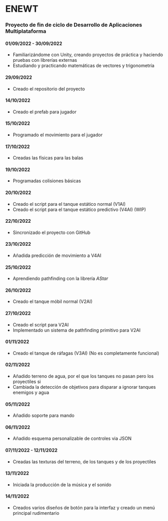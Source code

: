 # ENEWT

### Proyecto de fin de ciclo de Desarrollo de Aplicaciones Multiplataforma

#### 01/09/2022 - 30/09/2022

- Familiarizándome con Unity, creando proyectos de práctica y haciendo pruebas con librerías externas
- Estudiando y practicando matemáticas de vectores y trigonometría

#### 29/09/2022

- Creado el repositorio del proyecto

#### 14/10/2022

- Creado el prefab para jugador

#### 15/10/2022

- Programado el movimiento para el jugador

#### 17/10/2022

- Creadas las físicas para las balas

#### 19/10/2022

- Programadas colisiones básicas

#### 20/10/2022

- Creado el script para el tanque estático normal (V1AI) 
- Creado el script para el tanque estático predictivo (V4AI) (WIP)

#### 22/10/2022

- Sincronizado el proyecto con GitHub

#### 23/10/2022

- Añadida predicción de movimiento a V4AI

#### 25/10/2022

- Aprendiendo pathfinding con la librería *AStar*

#### 26/10/2022

- Creado el tanque móbil normal (V2AI)

#### 27/10/2022

- Creado el script para V2AI
- Implementado un sistema de pathfinding primitivo para V2AI

#### 01/11/2022

- Creado el tanque de ráfagas (V3AI) (No es completamente funcional)

#### 02/11/2022

- Añadido terreno de agua, por el que los tanques no pasan pero los proyectiles si
- Cambiada la detección de objetivos para disparar a ignorar tanques enemigos y agua

#### 05/11/2022

- Añadido soporte para mando

#### 06/11/2022

- Añadido esquema personalizable de controles via JSON

#### 07/11/2022 - 12/11/2022

- Creadas las texturas del terreno, de los tanques y de los proyectiles

#### 13/11/2022

- Iniciada la producción de la música y el sonido

#### 14/11/2022

- Creados varios diseños de botón para la interfaz y creado un menú principal rudimentario